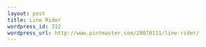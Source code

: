 ```yaml
--- 
layout: post
title: Line Rider
wordpress_id: 312
wordpress_url: http://www.pintmaster.com/20070111/line-rider/
---
```

<object width="425" height="350"><param name="movie" value="http://www.youtube.com/v/Rb-w0lo9neM"></param><param name="wmode" value="transparent"></param><embed src="http://www.youtube.com/v/Rb-w0lo9neM" type="application/x-shockwave-flash" wmode="transparent" width="425" height="350"></embed></object>
